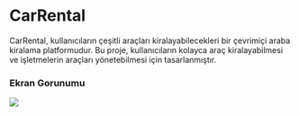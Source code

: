 <h1>CarRental</h1>

CarRental, kullanıcıların çeşitli araçları kiralayabilecekleri bir çevrimiçi araba kiralama platformudur. Bu proje, kullanıcıların kolayca araç kiralayabilmesi ve işletmelerin araçları yönetebilmesi için tasarlanmıştır.

<h3>Ekran Gorunumu</h3>

![](car.gif)
